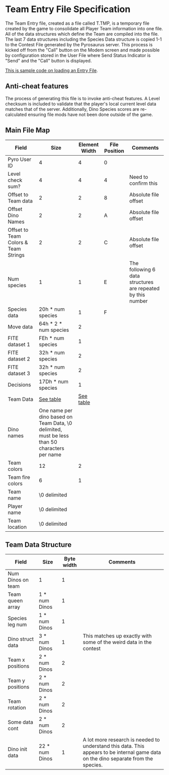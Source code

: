 # Team Entry File Specification

The Team Entry file, created as a file called T.TMP, is a temporary file created by the game to consolidate all Player Team information into one file. 
All of the data structures which define the Team are compiled into the file. The last 7 data structures including the Species Data structure is copied 1-1 to the Contest File generated by the Pyrosaurus server.
This process is kicked off from the "Call" button on the Modem screen and made possible by configuration stored in the User File where Send Status Indicator is "Send" and the "Call" button is displayed.

[This is sample code on loading an Entry File](https://github.com/algae-disco/pyrosaurus-server/blob/main/ContestEntry.java).

## Anti-cheat features
The process of generating this file is to invoke anti-cheat features.
A Level checksum is included to validate that the player's local current level data matches that of the server. 
Additionally, Dino Species scores are re-calculated ensuring file mods have not been done outside of the game.

## Main File Map
Field|Size|Element Width|File Position|Comments
---|---|---|---|---
Pyro User ID|4|4|0| ||
Level check sum?|4|4|4|Need to confirm this||
Offset to Team data|2|2|8|Absolute file offset||
Offset Dino Names|2|2|A|Absolute file offset ||
Offset to Team Colors & Team Strings|2|2|C|Absolute file offset||
Num species|1|1|E|The following 6 data structures are repeated by this number||
Species data|20h * num species|1|F| ||
Move data|64h * 2 * num species|2| | ||
FITE dataset 1|FEh * num species|1| | ||
FITE dataset 2|32h * num species|2| | ||
FITE dataset 3|32h * num species|2| | ||
Decisions|17Dh * num species|1| | ||
Team Data|[See table](https://github.com/algae-disco/pyrosaurus-server/edit/main/Documentation/Team-Entry-File-Spec.md#team-data-structure)|[See table](https://github.com/algae-disco/pyrosaurus-server/edit/main/Documentation/Team-Entry-File-Spec.md#team-data-structure)| | ||
Dino names|One name per dino based on Team Data, \0 delimited, must be less than 50 characters per name| | | ||
Team colors|12|2| | ||
Team fire colors|6|1| | ||
Team name|\0 delimited| | | ||
Player name|\0 delimited| | | ||
Team location|\0 delimited| | | ||

## Team Data Structure 
Field|Size|Byte width|Comments
---|---|---|---
Num Dinos on team|1|1| ||
Team queen array|1 * num Dinos|1| ||
Species leg num|1 * num Dinos|1| ||
Dino struct data|3 * num Dinos|1|This matches up exactly with some of the weird data in the contest||
Team x positions|2 * num Dinos|2| ||
Team y positions|2 * num Dinos|2| ||
Team rotation|2 * num Dinos|2| ||
Some data cont|2 * num Dinos|2| ||
Dino init data|22 * num Dinos|1|A lot more research is needed to understand this data. This appears to be internal game data on the dino separate from the species.||
